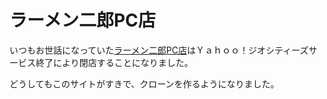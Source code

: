 # ラーメン二郎PC店

いつもお世話になっていた[ラーメン二郎PC店](http://www.geocities.co.jp/Foodpia-Olive/3433/)はＹａｈｏｏ！ジオシティーズサービス終了により閉店することになりました。

どうしてもこのサイトがすきで、クローンを作るようになりました。

